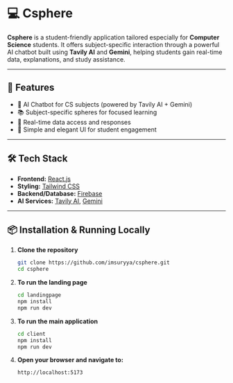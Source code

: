 # 💻 Csphere

**Csphere** is a student-friendly application tailored especially for **Computer Science** students. It offers subject-specific interaction through a powerful AI chatbot built using **Tavily AI** and **Gemini**, helping students gain real-time data, explanations, and study assistance.

---

## 🚀 Features

- 🤖 AI Chatbot for CS subjects (powered by Tavily AI + Gemini)
- 📚 Subject-specific spheres for focused learning
- 📡 Real-time data access and responses
- 🎯 Simple and elegant UI for student engagement

---

## 🛠️ Tech Stack

- **Frontend:** [React.js](https://reactjs.org/)  
- **Styling:** [Tailwind CSS](https://tailwindcss.com/)  
- **Backend/Database:** [Firebase](https://firebase.google.com/)  
- **AI Services:** [Tavily AI](https://www.tavily.com/), [Gemini](https://deepmind.google/technologies/gemini)

---

## 📦 Installation & Running Locally

1. **Clone the repository**

   ```bash
   git clone https://github.com/imsuryya/csphere.git
   cd csphere

2. **To run the landing page**
   
   ```bash
   cd landingpage
   npm install
   npm run dev

3. **To run the main application**
   
   ```bash
   cd client
   npm install
   npm run dev
   
4. **Open your browser and navigate to:**
   
   ```bash
   http://localhost:5173

   
